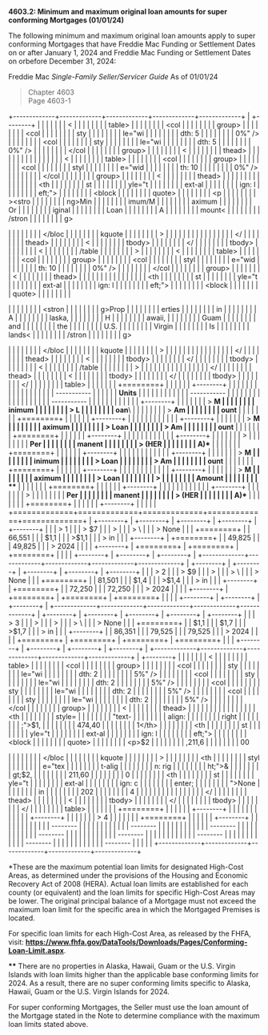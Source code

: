 **4603.2: Minimum and maximum original loan amounts for super conforming
Mortgages (01/01/24)**

The following minimum and maximum original loan amounts apply to super
conforming Mortgages that have Freddie Mac Funding or Settlement Dates
on or after January 1, 2024 and Freddie Mac Funding or Settlement Dates
on orbefore December 31, 2024:

Freddie Mac *Single-Family Seller/Servicer Guide* As of 01/01/24

> Chapter 4603\
> Page 4603-1

+-------------+-------------+-------------+-------------+-------------+
| +--------+  |             |             |             |             |
| | <      |  |             |             |             |             |
| | table> |  |             |             |             |             |
| | <col   |  |             |             |             |             |
| | group> |  |             |             |             |             |
| | <col   |  |             |             |             |             |
| | sty    |  |             |             |             |             |
| | le="wi |  |             |             |             |             |
| | dth: 5 |  |             |             |             |             |
| | 0%" /> |  |             |             |             |             |
| | <col   |  |             |             |             |             |
| | sty    |  |             |             |             |             |
| | le="wi |  |             |             |             |             |
| | dth: 5 |  |             |             |             |             |
| | 0%" /> |  |             |             |             |             |
| | </col  |  |             |             |             |             |
| | group> |  |             |             |             |             |
| | <      |  |             |             |             |             |
| | thead> |  |             |             |             |             |
| | <tr>   |  |             |             |             |             |
| | <th><  |  |             |             |             |             |
| | table> |  |             |             |             |             |
| | <col   |  |             |             |             |             |
| | group> |  |             |             |             |             |
| | <col   |  |             |             |             |             |
| | styl   |  |             |             |             |             |
| | e="wid |  |             |             |             |             |
| | th: 10 |  |             |             |             |             |
| | 0%" /> |  |             |             |             |             |
| | </col  |  |             |             |             |             |
| | group> |  |             |             |             |             |
| | <      |  |             |             |             |             |
| | thead> |  |             |             |             |             |
| | <tr>   |  |             |             |             |             |
| | <th    |  |             |             |             |             |
| | st     |  |             |             |             |             |
| | yle="t |  |             |             |             |             |
| | ext-al |  |             |             |             |             |
| | ign: l |  |             |             |             |             |
| | eft;"> |  |             |             |             |             |
| | <block |  |             |             |             |             |
| | quote> |  |             |             |             |             |
| | <p     |  |             |             |             |             |
| | ><stro |  |             |             |             |             |
| | ng>Min |  |             |             |             |             |
| | imum/M |  |             |             |             |             |
| | aximum |  |             |             |             |             |
| | Or     |  |             |             |             |             |
| | iginal |  |             |             |             |             |
| | Loan   |  |             |             |             |             |
| | A      |  |             |             |             |             |
| | mount< |  |             |             |             |             |
| | /stron |  |             |             |             |             |
| | g></p> |  |             |             |             |             |
| | </bloc |  |             |             |             |             |
| | kquote |  |             |             |             |             |
| | ></th> |  |             |             |             |             |
| | </tr>  |  |             |             |             |             |
| | </     |  |             |             |             |             |
| | thead> |  |             |             |             |             |
| | <      |  |             |             |             |             |
| | tbody> |  |             |             |             |             |
| | </     |  |             |             |             |             |
| | tbody> |  |             |             |             |             |
| | <      |  |             |             |             |             |
| | /table |  |             |             |             |             |
| | ></th> |  |             |             |             |             |
| | <th><  |  |             |             |             |             |
| | table> |  |             |             |             |             |
| | <col   |  |             |             |             |             |
| | group> |  |             |             |             |             |
| | <col   |  |             |             |             |             |
| | styl   |  |             |             |             |             |
| | e="wid |  |             |             |             |             |
| | th: 10 |  |             |             |             |             |
| | 0%" /> |  |             |             |             |             |
| | </col  |  |             |             |             |             |
| | group> |  |             |             |             |             |
| | <      |  |             |             |             |             |
| | thead> |  |             |             |             |             |
| | <tr>   |  |             |             |             |             |
| | <th    |  |             |             |             |             |
| | st     |  |             |             |             |             |
| | yle="t |  |             |             |             |             |
| | ext-al |  |             |             |             |             |
| | ign: l |  |             |             |             |             |
| | eft;"> |  |             |             |             |             |
| | <block |  |             |             |             |             |
| | quote> |  |             |             |             |             |
| | <p>    |  |             |             |             |             |
| | <stron |  |             |             |             |             |
| | g>Prop |  |             |             |             |             |
| | erties |  |             |             |             |             |
| | in     |  |             |             |             |             |
| | A      |  |             |             |             |             |
| | laska, |  |             |             |             |             |
| | H      |  |             |             |             |             |
| | awaii, |  |             |             |             |             |
| | Guam   |  |             |             |             |             |
| | and    |  |             |             |             |             |
| | the    |  |             |             |             |             |
| | U.S.   |  |             |             |             |             |
| | Virgin |  |             |             |             |             |
| | Is     |  |             |             |             |             |
| | lands< |  |             |             |             |             |
| | /stron |  |             |             |             |             |
| | g></p> |  |             |             |             |             |
| | </bloc |  |             |             |             |             |
| | kquote |  |             |             |             |             |
| | ></th> |  |             |             |             |             |
| | </tr>  |  |             |             |             |             |
| | </     |  |             |             |             |             |
| | thead> |  |             |             |             |             |
| | <      |  |             |             |             |             |
| | tbody> |  |             |             |             |             |
| | </     |  |             |             |             |             |
| | tbody> |  |             |             |             |             |
| | <      |  |             |             |             |             |
| | /table |  |             |             |             |             |
| | ></th> |  |             |             |             |             |
| | </tr>  |  |             |             |             |             |
| | </     |  |             |             |             |             |
| | thead> |  |             |             |             |             |
| | <      |  |             |             |             |             |
| | tbody> |  |             |             |             |             |
| | </     |  |             |             |             |             |
| | tbody> |  |             |             |             |             |
| | </     |  |             |             |             |             |
| | table> |  |             |             |             |             |
| +========+  |             |             |             |             |
| +--------+  |             |             |             |             |
|             |             |             |             |             |
|             |             |             |             |             |
| ----------- |             |             |             |             |
|   **Units** |             |             |             |             |
|             |             |             |             |             |
| ----------- |             |             |             |             |
|             |             |             |             |             |
|             |             |             |             |             |
| ----------- |             |             |             |             |
|             |             |             |             |             |
| +--------+  |             |             |             |             |
| | > **M  |  |             |             |             |             |
| | inimum |  |             |             |             |             |
| | > L    |  |             |             |             |             |
| | oan**\ |  |             |             |             |             |
| | > **Am |  |             |             |             |             |
| | ount** |  |             |             |             |             |
| +========+  |             |             |             |             |
| +--------+  |             |             |             |             |
|             |             |             |             |             |
| +--------+  |             |             |             |             |
| | > **M  |  |             |             |             |             |
| | aximum |  |             |             |             |             |
| | > Loan |  |             |             |             |             |
| | > Am   |  |             |             |             |             |
| | ount** |  |             |             |             |             |
| +========+  |             |             |             |             |
| +--------+  |             |             |             |             |
|             |             |             |             |             |
| +--------+  |             |             |             |             |
| | >      |  |             |             |             |             |
| |  **Per |  |             |             |             |             |
| | manent |  |             |             |             |             |
| | > (HER |  |             |             |             |             |
| | A)\*** |  |             |             |             |             |
| +========+  |             |             |             |             |
| +--------+  |             |             |             |             |
|             |             |             |             |             |
| +--------+  |             |             |             |             |
| | > **M  |  |             |             |             |             |
| | inimum |  |             |             |             |             |
| | > Loan |  |             |             |             |             |
| | > Am   |  |             |             |             |             |
| | ount** |  |             |             |             |             |
| +========+  |             |             |             |             |
| +--------+  |             |             |             |             |
|             |             |             |             |             |
| +--------+  |             |             |             |             |
| | > **M  |  |             |             |             |             |
| | aximum |  |             |             |             |             |
| | > Loan |  |             |             |             |             |
| | >      |  |             |             |             |             |
| | Amount |  |             |             |             |             |
| | \*\*** |  |             |             |             |             |
| +========+  |             |             |             |             |
| +--------+  |             |             |             |             |
|             |             |             |             |             |
| +--------+  |             |             |             |             |
| | >      |  |             |             |             |             |
| |  **Per |  |             |             |             |             |
| | manent |  |             |             |             |             |
| | > (HER |  |             |             |             |             |
| | A)\*** |  |             |             |             |             |
| +========+  |             |             |             |             |
| +--------+  |             |             |             |             |
+=============+=============+=============+=============+=============+
| +--------+  | +--------+  | +--------+  | +--------+  | +--------+  |
| | > 1    |  | | > \$7  |  | | >      |  | | > \    |  | | > None |  |
| +========+  | | 66,551 |  | |  \$1,1 |  | | >\$1,1 |  | | > in   |  |
| +--------+  | +========+  | | 49,825 |  | | 49,825 |  | | > 2024 |  |
|             | +--------+  | +========+  | +========+  | +========+  |
|             |             | +--------+  | +--------+  | +--------+  |
+-------------+-------------+-------------+-------------+-------------+
| +--------+  | +--------+  | +--------+  | +--------+  | +--------+  |
| | > 2    |  | | > \$9  |  | | >      |  | | > \    |  | | > None |  |
| +========+  | | 81,501 |  | |  \$1,4 |  | | >\$1,4 |  | | > in   |  |
| +--------+  | +========+  | | 72,250 |  | | 72,250 |  | | > 2024 |  |
|             | +--------+  | +========+  | +========+  | +========+  |
|             |             | +--------+  | +--------+  | +--------+  |
+-------------+-------------+-------------+-------------+-------------+
| +--------+  | +--------+  | +--------+  | +--------+  | +--------+  |
| | > 3    |  | | >      |  | | >      |  | | > \    |  | | > None |  |
| +========+  | |  \$1,1 |  | |  \$1,7 |  | | >\$1,7 |  | | > in   |  |
| +--------+  | | 86,351 |  | | 79,525 |  | | 79,525 |  | | > 2024 |  |
|             | +========+  | +========+  | +========+  | +========+  |
|             | +--------+  | +--------+  | +--------+  | +--------+  |
+-------------+-------------+-------------+-------------+-------------+
| +--------+  |             |             |             |             |
| | <      |  |             |             |             |             |
| | table> |  |             |             |             |             |
| | <col   |  |             |             |             |             |
| | group> |  |             |             |             |             |
| | <col   |  |             |             |             |             |
| | sty    |  |             |             |             |             |
| | le="wi |  |             |             |             |             |
| | dth: 2 |  |             |             |             |             |
| | 5%" /> |  |             |             |             |             |
| | <col   |  |             |             |             |             |
| | sty    |  |             |             |             |             |
| | le="wi |  |             |             |             |             |
| | dth: 2 |  |             |             |             |             |
| | 5%" /> |  |             |             |             |             |
| | <col   |  |             |             |             |             |
| | sty    |  |             |             |             |             |
| | le="wi |  |             |             |             |             |
| | dth: 2 |  |             |             |             |             |
| | 5%" /> |  |             |             |             |             |
| | <col   |  |             |             |             |             |
| | sty    |  |             |             |             |             |
| | le="wi |  |             |             |             |             |
| | dth: 2 |  |             |             |             |             |
| | 5%" /> |  |             |             |             |             |
| | </col  |  |             |             |             |             |
| | group> |  |             |             |             |             |
| | <      |  |             |             |             |             |
| | thead> |  |             |             |             |             |
| | <tr>   |  |             |             |             |             |
| | <th    |  |             |             |             |             |
| | style= |  |             |             |             |             |
| | "text- |  |             |             |             |             |
| | align: |  |             |             |             |             |
| |  right |  |             |             |             |             |
| | ;">$1, |  |             |             |             |             |
| | 474,40 |  |             |             |             |             |
| | 1</th> |  |             |             |             |             |
| | <th    |  |             |             |             |             |
| | st     |  |             |             |             |             |
| | yle="t |  |             |             |             |             |
| | ext-al |  |             |             |             |             |
| | ign: l |  |             |             |             |             |
| | eft;"> |  |             |             |             |             |
| | <block |  |             |             |             |             |
| | quote> |  |             |             |             |             |
| | <p>$2  |  |             |             |             |             |
| | ,211,6 |  |             |             |             |             |
| | 00</p> |  |             |             |             |             |
| | </bloc |  |             |             |             |             |
| | kquote |  |             |             |             |             |
| | ></th> |  |             |             |             |             |
| | <th    |  |             |             |             |             |
| | styl   |  |             |             |             |             |
| | e="tex |  |             |             |             |             |
| | t-alig |  |             |             |             |             |
| | n: rig |  |             |             |             |             |
| | ht;">& |  |             |             |             |             |
| | gt;$2, |  |             |             |             |             |
| | 211,60 |  |             |             |             |             |
| | 0</th> |  |             |             |             |             |
| | <th    |  |             |             |             |             |
| | st     |  |             |             |             |             |
| | yle="t |  |             |             |             |             |
| | ext-al |  |             |             |             |             |
| | ign: c |  |             |             |             |             |
| | enter; |  |             |             |             |             |
| | ">None |  |             |             |             |             |
| | in     |  |             |             |             |             |
| | 202    |  |             |             |             |             |
| | 4</th> |  |             |             |             |             |
| | </tr>  |  |             |             |             |             |
| | </     |  |             |             |             |             |
| | thead> |  |             |             |             |             |
| | <      |  |             |             |             |             |
| | tbody> |  |             |             |             |             |
| | </     |  |             |             |             |             |
| | tbody> |  |             |             |             |             |
| | </     |  |             |             |             |             |
| | table> |  |             |             |             |             |
| +========+  |             |             |             |             |
| +--------+  |             |             |             |             |
|             |             |             |             |             |
| +--------+  |             |             |             |             |
| | > 4    |  |             |             |             |             |
| +========+  |             |             |             |             |
| +--------+  |             |             |             |             |
|             |             |             |             |             |
|   --------  |             |             |             |             |
|             |             |             |             |             |
|   --------  |             |             |             |             |
|             |             |             |             |             |
|   --------  |             |             |             |             |
|             |             |             |             |             |
|   --------  |             |             |             |             |
|             |             |             |             |             |
|   --------  |             |             |             |             |
|             |             |             |             |             |
|   --------  |             |             |             |             |
|             |             |             |             |             |
|   --------  |             |             |             |             |
|             |             |             |             |             |
|   --------  |             |             |             |             |
+-------------+-------------+-------------+-------------+-------------+

\*These are the maximum potential loan limits for designated High-Cost
Areas, as determined under the provisions of the Housing and Economic
Recovery Act of 2008 (HERA). Actual loan limits are established for each
county (or equivalent) and the loan limits for specific High-Cost Areas
may be lower. The original principal balance of a Mortgage must not
exceed the maximum loan limit for the specific area in which the
Mortgaged Premises is located.

For specific loan limits for each High-Cost Area, as released by the
FHFA, visit:
**https://www.fhfa.gov/DataTools/Downloads/Pages/Conforming-Loan-Limit.aspx**.

**\*\*** There are no properties in Alaska, Hawaii, Guam or the U.S.
Virgin Islands with loan limits higher than the applicable base
conforming limits for 2024. As a result, there are no super conforming
limits specific to Alaska, Hawaii, Guam or the U.S. Virgin Islands for
2024.

For super conforming Mortgages, the Seller must use the loan amount of
the Mortgage stated in the Note to determine compliance with the maximum
loan limits stated above.